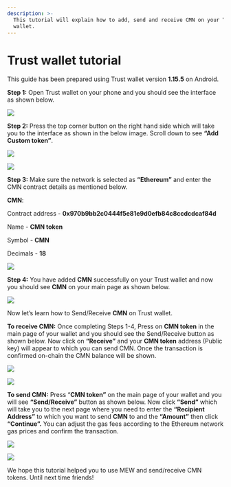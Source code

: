 ```yaml
---
description: >-
  This tutorial will explain how to add, send and receive CMN on your Trust
  wallet.
---
```


# Trust wallet tutorial

This guide has been prepared using Trust wallet version **1.15.5** on Android. 

**Step 1:** Open Trust wallet on your phone and you should see the interface as shown below. 

![](../.gitbook/assets/0.jpeg)

**Step 2:** Press the top corner button on the right hand side which will take you to the interface as shown in the below image. Scroll down to see **“Add Custom token”**.

![](../.gitbook/assets/2-1.jpg)

![](../.gitbook/assets/2-2.jpg)

**Step 3:** Make sure the network is selected as **“Ethereum”** and enter the CMN contract details as mentioned below.

**CMN**:

Contract address - **0x970b9bb2c0444f5e81e9d0efb84c8ccdcdcaf84d**

Name - **CMN token**

Symbol - **CMN**

Decimals - **18**

![](../.gitbook/assets/3%20%281%29.jpeg)

**Step 4:** You have added **CMN** successfully on your Trust wallet and now you should see **CMN** on your main page as shown below.

![](../.gitbook/assets/4-1.jpg)

Now let’s learn how to Send/Receive **CMN** on Trust wallet.

**To receive CMN:** Once completing Steps 1-4, Press on **CMN token** in the main page of your wallet and you should see the Send/Receive button as shown below. Now click on **“Receive”** and your **CMN token** address \(Public key\) will appear to which you can send CMN. Once the transaction is confirmed on-chain the CMN balance will be shown.

![](../.gitbook/assets/5-1.jpg)

![](../.gitbook/assets/5-2.jpg)

**To send CMN:** Press “**CMN token”** on the main page of your wallet and you will see **“Send/Receive”** button as shown below. Now click **“Send”** which will take you to the next page where you need to enter the **“Recipient Address”** to which you want to send **CMN** to and the **“Amount”** then click **“Continue”.** You can adjust the gas fees according to the Ethereum network gas prices and confirm the transaction.

![](../.gitbook/assets/6-1.jpg)

![](../.gitbook/assets/6-2.jpg)

We hope this tutorial helped you to use MEW and send/receive CMN tokens. Until next time friends!

